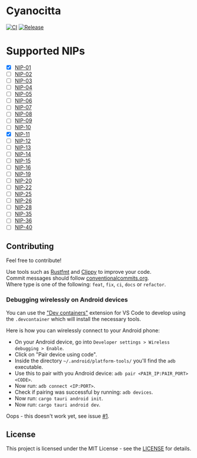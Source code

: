 # Cyanocitta

[![CI](https://github.com/jonassterud/cyanocitta/actions/workflows/ci.yml/badge.svg)](https://github.com/jonassterud/cyanocitta/actions/workflows/ci.yml)
[![Release](https://github.com/jonassterud/cyanocitta/actions/workflows/release.yml/badge.svg)](https://github.com/jonassterud/cyanocitta/actions/workflows/release.yml)

# Supported NIPs
- [x] [NIP-01](https://github.com/nostr-protocol/nips/blob/master/01.md)
- [ ] [NIP-02](https://github.com/nostr-protocol/nips/blob/master/02.md)
- [ ] [NIP-03](https://github.com/nostr-protocol/nips/blob/master/03.md)
- [ ] [NIP-04](https://github.com/nostr-protocol/nips/blob/master/04.md)
- [ ] [NIP-05](https://github.com/nostr-protocol/nips/blob/master/05.md)
- [ ] [NIP-06](https://github.com/nostr-protocol/nips/blob/master/06.md)
- [ ] [NIP-07](https://github.com/nostr-protocol/nips/blob/master/07.md)
- [ ] [NIP-08](https://github.com/nostr-protocol/nips/blob/master/08.md)
- [ ] [NIP-09](https://github.com/nostr-protocol/nips/blob/master/09.md)
- [ ] [NIP-10](https://github.com/nostr-protocol/nips/blob/master/10.md)
- [x] [NIP-11](https://github.com/nostr-protocol/nips/blob/master/11.md)
- [ ] [NIP-12](https://github.com/nostr-protocol/nips/blob/master/12.md)
- [ ] [NIP-13](https://github.com/nostr-protocol/nips/blob/master/13.md)
- [ ] [NIP-14](https://github.com/nostr-protocol/nips/blob/master/14.md)
- [ ] [NIP-15](https://github.com/nostr-protocol/nips/blob/master/15.md)
- [ ] [NIP-16](https://github.com/nostr-protocol/nips/blob/master/16.md)
- [ ] [NIP-19](https://github.com/nostr-protocol/nips/blob/master/19.md)
- [ ] [NIP-20](https://github.com/nostr-protocol/nips/blob/master/20.md)
- [ ] [NIP-22](https://github.com/nostr-protocol/nips/blob/master/22.md)
- [ ] [NIP-25](https://github.com/nostr-protocol/nips/blob/master/25.md)
- [ ] [NIP-26](https://github.com/nostr-protocol/nips/blob/master/26.md)
- [ ] [NIP-28](https://github.com/nostr-protocol/nips/blob/master/28.md)
- [ ] [NIP-35](https://github.com/nostr-protocol/nips/blob/master/35.md)
- [ ] [NIP-36](https://github.com/nostr-protocol/nips/blob/master/36.md)
- [ ] [NIP-40](https://github.com/nostr-protocol/nips/blob/master/40.md)

## Contributing
Feel free to contribute!

Use tools such as [Rustfmt](https://github.com/rust-lang/rustfmt) and [Clippy](https://github.com/rust-lang/rust-clippy) to improve your code.  
Commit messages should follow [conventionalcommits.org](https://www.conventionalcommits.org).  
Where type is one of the following: `feat`, `fix`, `ci`, `docs` or `refactor`.

### Debugging wirelessly on Android devices
You can use the ["Dev containers"](https://marketplace.visualstudio.com/items?itemName=ms-vscode-remote.remote-containers) extension for VS Code to develop using the `.devcontainer` which will install the necessary tools.

Here is how you can wirelessly connect to your Android phone:

* On your Android device, go into `Developer settings > Wireless debugging > Enable`.
* Click on "Pair device using code".
* Inside the directory `~/.android/platform-tools/` you'll find the `adb` executable.
* Use this to pair with you Android device: `adb pair <PAIR_IP:PAIR_PORT> <CODE>`.
* Now run: `adb connect <IP:PORT>`.
* Check if pairing was successful by running: `adb devices`.
* Now run: `cargo tauri android init`.
* Now run: `cargo tauri android dev`.

Oops - this doesn't work yet, see issue [#1](https://github.com/jonassterud/cyanocitta/issues/1).

## License
This project is licensed under the MIT License - see the [LICENSE](./LICENSE) for details.
